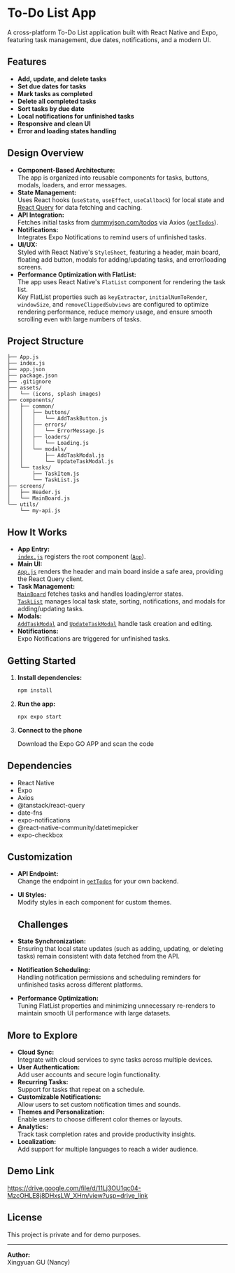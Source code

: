 # To-Do List App

A cross-platform To-Do List application built with React Native and Expo, featuring task management, due dates, notifications, and a modern UI.

## Features

- **Add, update, and delete tasks**
- **Set due dates for tasks**
- **Mark tasks as completed**
- **Delete all completed tasks**
- **Sort tasks by due date**
- **Local notifications for unfinished tasks**
- **Responsive and clean UI**
- **Error and loading states handling**

## Design Overview

- **Component-Based Architecture:**  
  The app is organized into reusable components for tasks, buttons, modals, loaders, and error messages.
- **State Management:**  
  Uses React hooks (`useState`, `useEffect`, `useCallback`) for local state and [React Query](https://tanstack.com/query/latest) for data fetching and caching.
- **API Integration:**  
  Fetches initial tasks from [dummyjson.com/todos](https://dummyjson.com/todos) via Axios ([`getTodos`](utils/my-api.js)).
- **Notifications:**  
  Integrates Expo Notifications to remind users of unfinished tasks.
- **UI/UX:**  
  Styled with React Native's `StyleSheet`, featuring a header, main board, floating add button, modals for adding/updating tasks, and error/loading screens.
- **Performance Optimization with FlatList:**  
  The app uses React Native's `FlatList` component for rendering the task list.  
  Key FlatList properties such as `keyExtractor`, `initialNumToRender`, `windowSize`, and `removeClippedSubviews` are configured to optimize rendering performance, reduce memory usage, and ensure smooth scrolling even with large numbers of tasks.

## Project Structure

```
├── App.js
├── index.js
├── app.json
├── package.json
├── .gitignore
├── assets/
│   └── (icons, splash images)
├── components/
│   ├── common/
│   │   ├── buttons/
│   │   │   └── AddTaskButton.js
│   │   ├── errors/
│   │   │   └── ErrorMessage.js
│   │   ├── loaders/
│   │   │   └── Loading.js
│   │   └── modals/
│   │       ├── AddTaskModal.js
│   │       └── UpdateTaskModal.js
│   └── tasks/
│       ├── TaskItem.js
│       └── TaskList.js
├── screens/
│   ├── Header.js
│   └── MainBoard.js
└── utils/
    └── my-api.js
```

## How It Works

- **App Entry:**  
  [`index.js`](index.js) registers the root component ([`App`](App.js)).
- **Main UI:**  
  [`App.js`](App.js) renders the header and main board inside a safe area, providing the React Query client.
- **Task Management:**  
  [`MainBoard`](screens/MainBoard.js) fetches tasks and handles loading/error states.  
  [`TaskList`](components/tasks/TaskList.js) manages local task state, sorting, notifications, and modals for adding/updating tasks.
- **Modals:**  
  [`AddTaskModal`](components/common/modals/AddTaskModal.js) and [`UpdateTaskModal`](components/common/modals/UpdateTaskModal.js) handle task creation and editing.
- **Notifications:**  
  Expo Notifications are triggered for unfinished tasks.

## Getting Started

1. **Install dependencies:**
   ```sh
   npm install
   ```
2. **Run the app:**
   ```sh
   npx expo start
   ```
3. **Connect to the phone**

   Download the Expo GO APP and scan the code

## Dependencies

- React Native
- Expo
- Axios
- @tanstack/react-query
- date-fns
- expo-notifications
- @react-native-community/datetimepicker
- expo-checkbox

## Customization

- **API Endpoint:**  
  Change the endpoint in [`getTodos`](utils/my-api.js) for your own backend.
- **UI Styles:**  
  Modify styles in each component for custom themes.

  ## Challenges

- **State Synchronization:**  
  Ensuring that local state updates (such as adding, updating, or deleting tasks) remain consistent with data fetched from the API.
- **Notification Scheduling:**  
  Handling notification permissions and scheduling reminders for unfinished tasks across different platforms.
- **Performance Optimization:**  
  Tuning FlatList properties and minimizing unnecessary re-renders to maintain smooth UI performance with large datasets.

## More to Explore

- **Cloud Sync:**  
  Integrate with cloud services to sync tasks across multiple devices.
- **User Authentication:**  
  Add user accounts and secure login functionality.
- **Recurring Tasks:**  
  Support for tasks that repeat on a schedule.
- **Customizable Notifications:**  
  Allow users to set custom notification times and sounds.
- **Themes and Personalization:**  
  Enable users to choose different color themes or layouts.
- **Analytics:**  
  Track task completion rates and provide productivity insights.
- **Localization:**  
  Add support for multiple languages to reach a wider audience.

## Demo Link

https://drive.google.com/file/d/11Lj3OU1qc04-MzcOHLE8j8DHxsLW_XHm/view?usp=drive_link

## License

This project is private and for demo purposes.

---

**Author:**  
Xingyuan GU (Nancy)
